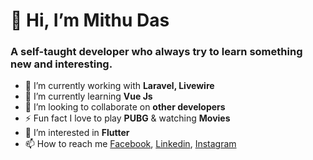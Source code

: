 # 👋 Hi, I’m Mithu Das
### A self-taught developer who always try to learn something new and interesting.

- 🌱 I’m currently working with <strong>Laravel, Livewire</strong>
- 🌱 I’m currently learning <strong>Vue Js</strong>
- 💞️ I’m looking to collaborate on <strong>other developers</strong>
- ⚡ Fun fact I love to play <b>PUBG</b> & watching <b>Movies</b>
- 👀 I’m interested in <strong>Flutter</strong>
- 📫 How to reach me <a href="https://www.facebook.com/developermithu">Facebook</a>, <a href="https://www.linkedin.com/in/developermithu">Linkedin</a>, <a href="https://www.instagram.com/developermithu">Instagram</a>

<!---
developermithu/developermithu is a ✨ special ✨ repository because its `README.md` (this file) appears on your GitHub profile.
You can click the Preview link to take a look at your changes.
--->
